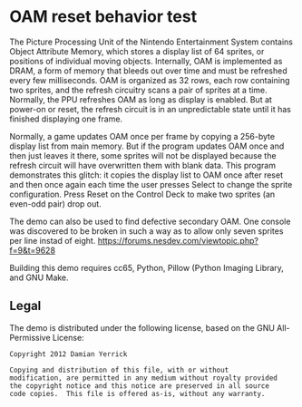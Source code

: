 OAM reset behavior test
=======================

The Picture Processing Unit of the Nintendo Entertainment System
contains Object Attribute Memory, which stores a display list of 64
sprites, or positions of individual moving objects.  Internally, OAM
is implemented as DRAM, a form of memory that bleeds out over time
and must be refreshed every few milliseconds.  OAM is organized as 32
rows, each row containing two sprites, and the refresh circuitry
scans a pair of sprites at a time.  Normally, the PPU refreshes OAM
as long as display is enabled.  But at power-on or reset, the refresh
circuit is in an unpredictable state until it has finished displaying
one frame.

Normally, a game updates OAM once per frame by copying a 256-byte
display list from main memory.  But if the program updates OAM once
and then just leaves it there, some sprites will not be displayed
because the refresh circuit will have overwritten them with blank
data.  This program demonstrates this glitch:  it copies the display
list to OAM once after reset and then once again each time the user
presses Select to change the sprite configuration.  Press Reset on
the Control Deck to make two sprites (an even-odd pair) drop out.

The demo can also be used to find defective secondary OAM.
One console was discovered to be broken in such a way as
to allow only seven sprites per line instad of eight.
<https://forums.nesdev.com/viewtopic.php?f=9&t=9628>

Building this demo requires cc65, Python, Pillow (Python Imaging
Library, and GNU Make.

Legal
-----
The demo is distributed under the following license, based on the
GNU All-Permissive License:

    Copyright 2012 Damian Yerrick
    
    Copying and distribution of this file, with or without
    modification, are permitted in any medium without royalty provided
    the copyright notice and this notice are preserved in all source
    code copies.  This file is offered as-is, without any warranty.

